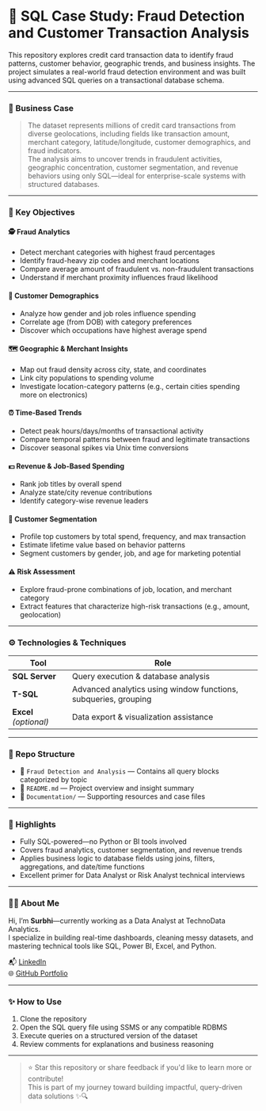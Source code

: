 # 🔐 SQL Case Study: Fraud Detection and Customer Transaction Analysis

This repository explores credit card transaction data to identify fraud patterns, customer behavior, geographic trends, and business insights. The project simulates a real-world fraud detection environment and was built using advanced SQL queries on a transactional database schema.

---

### 🧾 Business Case

> The dataset represents millions of credit card transactions from diverse geolocations, including fields like transaction amount, merchant category, latitude/longitude, customer demographics, and fraud indicators.  
> The analysis aims to uncover trends in fraudulent activities, geographic concentration, customer segmentation, and revenue behaviors using only SQL—ideal for enterprise-scale systems with structured databases.

---

### 📌 Key Objectives

#### 🕵️ Fraud Analytics
- Detect merchant categories with highest fraud percentages
- Identify fraud-heavy zip codes and merchant locations
- Compare average amount of fraudulent vs. non-fraudulent transactions
- Understand if merchant proximity influences fraud likelihood

#### 👤 Customer Demographics
- Analyze how gender and job roles influence spending
- Correlate age (from DOB) with category preferences
- Discover which occupations have highest average spend

#### 🗺️ Geographic & Merchant Insights
- Map out fraud density across city, state, and coordinates
- Link city populations to spending volume
- Investigate location-category patterns (e.g., certain cities spending more on electronics)

#### ⏰ Time-Based Trends
- Detect peak hours/days/months of transactional activity
- Compare temporal patterns between fraud and legitimate transactions
- Discover seasonal spikes via Unix time conversions

#### 💵 Revenue & Job-Based Spending
- Rank job titles by overall spend
- Analyze state/city revenue contributions
- Identify category-wise revenue leaders

#### 🧠 Customer Segmentation
- Profile top customers by total spend, frequency, and max transaction
- Estimate lifetime value based on behavior patterns
- Segment customers by gender, job, and age for marketing potential

#### ⚠️ Risk Assessment
- Explore fraud-prone combinations of job, location, and merchant category
- Extract features that characterize high-risk transactions (e.g., amount, geolocation)

---

### ⚙️ Technologies & Techniques

| Tool          | Role                           |
|---------------|--------------------------------|
| **SQL Server**| Query execution & database analysis |
| **T-SQL**     | Advanced analytics using window functions, subqueries, grouping |
| **Excel** *(optional)* | Data export & visualization assistance |

---

### 📂 Repo Structure

- 📄 `Fraud Detection and Analysis` — Contains all query blocks categorized by topic
- 📑 `README.md` — Project overview and insight summary
- 📁 `Documentation/` — Supporting resources and case files


---

### 🌟 Highlights

- Fully SQL-powered—no Python or BI tools involved
- Covers fraud analytics, customer segmentation, and revenue trends
- Applies business logic to database fields using joins, filters, aggregations, and date/time functions
- Excellent primer for Data Analyst or Risk Analyst technical interviews

---

### 🙋‍♀️ About Me

Hi, I’m **Surbhi**—currently working as a Data Analyst at TechnoData Analytics.  
I specialize in building real-time dashboards, cleaning messy datasets, and mastering technical tools like SQL, Power BI, Excel, and Python.

📬 [LinkedIn](www.linkedin.com/in/surbhi-995926161)  
🌐 [GitHub Portfolio](https://github.com/surbhigzb98)

---

### ✨ How to Use

1. Clone the repository  
2. Open the SQL query file using SSMS or any compatible RDBMS  
3. Execute queries on a structured version of the dataset  
4. Review comments for explanations and business reasoning

---

> ⭐ Star this repository or share feedback if you'd like to learn more or contribute!  
> This is part of my journey toward building impactful, query-driven data solutions ✨🔍
